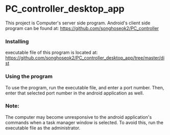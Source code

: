 # PC_controller_desktop_app

This project is Computer's server side program. 
Android's client side program can be found at: https://github.com/songhoseok2/PC_controller

### Installing
executable file of this program is located at: https://github.com/songhoseok2/PC_controller_desktop_app/tree/master/dist

### Using the program
To use the program, run the executable file, and enter a port number. Then, enter that selected port number in the android application as well.


### Note:

The computer may become unresponsive to the android application's commands when a task manager window is selected. To avoid this, run the executable file as the administrator.
